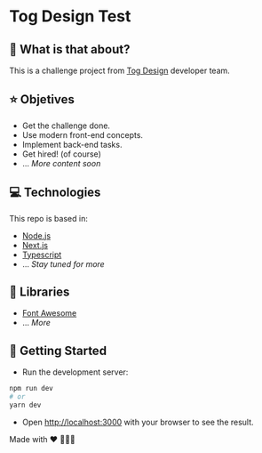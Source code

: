 # Tog Design Test

## :thinking: What is that about?

This is a challenge project from [Tog Design](https://tog.design) developer team.

## ⭐ Objetives

- Get the challenge done.
- Use modern front-end concepts.
- Implement back-end tasks.
- Get hired! (of course)
- ... _More content soon_

## 💻 Technologies

This repo is based in:

- [Node.js](https://nodejs.org/)
- [Next.js](https://nextjs.org/)
- [Typescript](https://www.typescriptlang.org/)
- ... _Stay tuned for more_

## 📁 Libraries

- [Font Awesome](https://fontawesome.com/)
- ... _More_

## 🚀 Getting Started

- Run the development server:

```bash
npm run dev
# or
yarn dev
```

- Open [http://localhost:3000](http://localhost:3000) with your browser to see the result.

Made with :heart: 👨🏻‍💻

<!--
## Deploy on Vercel

The easiest way to deploy your Next.js app is to use the [Vercel Platform](https://vercel.com/new?utm_medium=default-template&filter=next.js&utm_source=create-next-app&utm_campaign=create-next-app-readme) from the creators of Next.js.

Check out our [Next.js deployment documentation](https://nextjs.org/docs/deployment) for more details. -->
